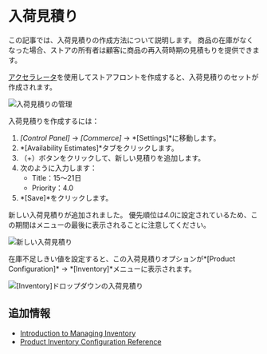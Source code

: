 # 入荷見積り

この記事では、入荷見積りの作成方法について説明します。 商品の在庫がなくなった場合、ストアの所有者は顧客に商品の再入荷時期の見積もりを提供できます。

[アクセラレータ](../../starting-a-store/accelerators.md)を使用してストアフロントを作成すると、入荷見積りのセットが作成されます。

![入荷見積りの管理](./availability-estimates/images/01.png)

入荷見積りを作成するには：

1.  *[Control Panel]* → *[Commerce]* → *[Settings]*に移動します。
2.  *[Availability Estimates]*タブをクリックします。
3.  （+）ボタンをクリックして、新しい見積りを追加します。
4.  次のように入力します：
      - Title：15～21日
      - Priority：4.0
5.  *[Save]*をクリックします。

新しい入荷見積りが追加されました。 優先順位は*4.0*に設定されているため、この期間はメニューの最後に表示されることに注意してください。

![新しい入荷見積り](./availability-estimates/images/02.png)

在庫不足しきい値を設定すると、この入荷見積りオプションが*[Product Configuration]* → *[Inventory]*メニューに表示されます。

![[Inventory]ドロップダウンの入荷見積り](./availability-estimates/images/03.png)

## 追加情報

  - [Introduction to Managing Inventory](./introduction-to-managing-inventory.md)
  - [Product Inventory Configuration Reference](./product-inventory-configuration-reference.md)
